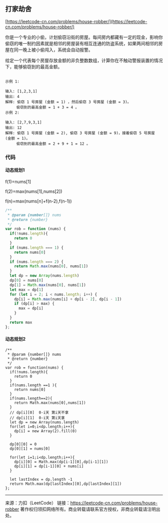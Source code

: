 ## 打家劫舍

[https://leetcode-cn.com/problems/house-robber/](https://leetcode-cn.com/problems/house-robber/)



你是一个专业的小偷，计划偷窃沿街的房屋。每间房内都藏有一定的现金，影响你偷窃的唯一制约因素就是相邻的房屋装有相互连通的防盗系统，如果两间相邻的房屋在同一晚上被小偷闯入，系统会自动报警。

给定一个代表每个房屋存放金额的非负整数数组，计算你在不触动警报装置的情况下，能够偷窃到的最高金额。

```

示例 1:

输入: [1,2,3,1]
输出: 4
解释: 偷窃 1 号房屋 (金额 = 1) ，然后偷窃 3 号房屋 (金额 = 3)。
     偷窃到的最高金额 = 1 + 3 = 4 。
示例 2:

输入: [2,7,9,3,1]
输出: 12
解释: 偷窃 1 号房屋 (金额 = 2), 偷窃 3 号房屋 (金额 = 9)，接着偷窃 5 号房屋 (金额 = 1)。
     偷窃到的最高金额 = 2 + 9 + 1 = 12 。
```

### 代码



#### 动态规划1

f(1)=nums[1]

f(2)=max(nums[1],nums[2])

f(n)=max(nums[n]+f(n-2),f(n-1))



```javascript
/**
 * @param {number[]} nums
 * @return {number}
 */
var rob = function (nums) {
  if(!nums.length){
    return 0
  }
  if (nums.length === 1) {
    return nums[0]
  }
  if (nums.length === 2) {
    return Math.max(nums[0], nums[1])
  }
  let dp = new Array(nums.length)
  dp[0] = nums[0]
  dp[1] = Math.max(nums[0], nums[1])
  let max = dp[1]
  for (let i = 2; i < nums.length; i++) {
    dp[i] = Math.max(nums[i] + dp[i - 2], dp[i - 1])
    if (dp[i] > max) {
      max = dp[i]
    }
  }
  return max
};
```





#### 动态规划2

```tsx
/**
 * @param {number[]} nums
 * @return {number}
 */
var rob = function(nums) {
  if(!nums.length){
    return 0 
  }
  if(nums.length ==1 ){
    return nums[0]
  }
  if(nums.length==2){
    return Math.max(nums[0],nums[1])
  }
  // dp[i][0]  0-i天 第i天不拿
  // dp[i][1]  0-i天 第i天拿
  let dp = new Array(nums.length)
  for(let i=0;i<dp.length;i++){
    dp[i] = new Array(2).fill(0)
  }

  dp[0][0] = 0 
  dp[0][1] = nums[0]

  for(let i=1;i<dp.length;i++){
    dp[i][0] = Math.max(dp[i-1][0],dp[i-1][1])
    dp[i][1] = dp[i-1][0] + nums[i]
  }

  let lastIndex = dp.length -1 
  return Math.max(dp[lastIndex][0],dp[lastIndex][1])
};

```











----

来源：力扣（LeetCode）
链接：https://leetcode-cn.com/problems/house-robber
著作权归领扣网络所有。商业转载请联系官方授权，非商业转载请注明出处。
